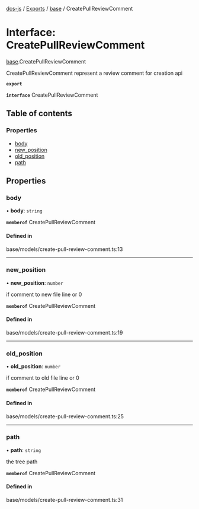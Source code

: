 [dcs-js](../README.md) / [Exports](../modules.md) / [base](../modules/base.md) / CreatePullReviewComment

# Interface: CreatePullReviewComment

[base](../modules/base.md).CreatePullReviewComment

CreatePullReviewComment represent a review comment for creation api

**`export`**

**`interface`** CreatePullReviewComment

## Table of contents

### Properties

- [body](base.CreatePullReviewComment.md#body)
- [new\_position](base.CreatePullReviewComment.md#new_position)
- [old\_position](base.CreatePullReviewComment.md#old_position)
- [path](base.CreatePullReviewComment.md#path)

## Properties

### <a id="body" name="body"></a> body

• **body**: `string`

**`memberof`** CreatePullReviewComment

#### Defined in

base/models/create-pull-review-comment.ts:13

___

### <a id="new_position" name="new_position"></a> new\_position

• **new\_position**: `number`

if comment to new file line or 0

**`memberof`** CreatePullReviewComment

#### Defined in

base/models/create-pull-review-comment.ts:19

___

### <a id="old_position" name="old_position"></a> old\_position

• **old\_position**: `number`

if comment to old file line or 0

**`memberof`** CreatePullReviewComment

#### Defined in

base/models/create-pull-review-comment.ts:25

___

### <a id="path" name="path"></a> path

• **path**: `string`

the tree path

**`memberof`** CreatePullReviewComment

#### Defined in

base/models/create-pull-review-comment.ts:31
